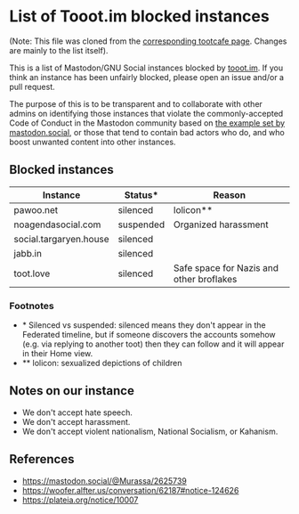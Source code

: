 List of Tooot.im blocked instances
=======
(Note: This file was cloned from the [corresponding tootcafe page](https://github.com/tootcafe/blocked-instances). Changes are mainly to the list itself).

This is a list of Mastodon/GNU Social instances blocked by [tooot.im](https://tooot.im). If you think an instance has been unfairly blocked, please open an issue and/or a pull request.

The purpose of this is to be transparent and to collaborate with other admins on identifying those instances that violate the commonly-accepted Code of Conduct in the Mastodon community based on [the example set by mastodon.social](https://mastodon.social/about/more), or those that tend to contain bad actors who do, and who boost unwanted content into other instances.

Blocked instances
-------

| Instance | Status\* | Reason |
| ---- | ---- | ---- |
| pawoo.net | silenced | lolicon\*\* |
| noagendasocial.com | suspended | Organized harassment |
| social.targaryen.house | silenced | |
| jabb.in	| silenced | |
| toot.love | silenced | Safe space for Nazis and other broflakes |

### Footnotes

- \* Silenced vs suspended: silenced means they don't appear in the Federated timeline, but if someone discovers the accounts somehow (e.g. via replying to another toot) then they can follow and it will appear in their Home view.
- \*\* lolicon: sexualized depictions of children

Notes on our instance
-----

- We don't accept hate speech.
- We don't accept harassment.
- We don't accept violent nationalism, National Socialism, or Kahanism.

References
----

- https://mastodon.social/@Murassa/2625739
- https://woofer.alfter.us/conversation/62187#notice-124626
- https://plateia.org/notice/10007

